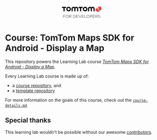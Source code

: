 <p align="center"><img alt="TomTom Logo" src="assets/tomtom.png"></p>

# Course: TomTom Maps SDK for Android - Display a Map

This repository powers the Learning Lab course [_TomTom Maps SDK for Android - Display a Map_](https://lab.github.com/tomtom-international-labs/tomtom-maps-sdk-for-android-display-a-map).

Every Learning Lab course is made up of:

- a [course repository](https://github.com/tomtom-international-labs/maps-sdk-android-display-a-map), and
- a [template repository](https://github.com/tomtom-international-labs/maps-sdk-android-display-a-map-template)

For more information on the goals of this course, check out the [`course-details.md`](course-details.md).

## Special thanks

This learning lab wouldn't be possible without our awesome [contributors](CONTRIBUTORS.md).

